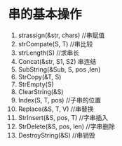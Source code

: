 # 串的基本操作
1. strassign(&str, chars) //串赋值
2. strCompate(S, T) //串比较
3. strLength(S) //求串长
4. Concat(&str, S1, S2) 串连结
5. SubString(&Sub, S, pos ,len)
6. StrCopy(&T, S)
7. StrEmpty(S)
8. ClearString(&S)
9. Index(S, T, pos) //子串的位置
10. Replace(&S, T, V) //串替换
11. StrInsert(&S, pos, T) //字串插入
12. StrDelete(&S, pos, len) //字串删除
13. DestroyString(&S) //串销毁